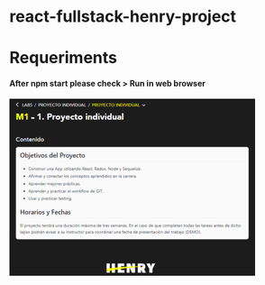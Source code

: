 # react-fullstack-henry-project

# Requeriments
#### After npm start please check > Run in web browser

![img](https://github.com/ricaza81/final-project-fullstack-henry-agronielsen/raw/master/req.png)
